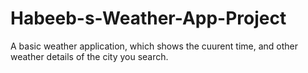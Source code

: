 # Habeeb-s-Weather-App-Project
A basic weather application, which shows the cuurent time, and other weather details of the city you search.
